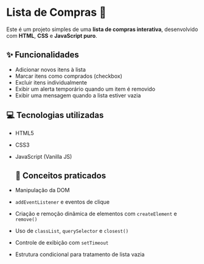 # Lista de Compras 🛒

Este é um projeto simples de uma **lista de compras interativa**, desenvolvido com **HTML**, **CSS** e **JavaScript puro**.

## ✨ Funcionalidades

- Adicionar novos itens à lista
- Marcar itens como comprados (checkbox)
- Excluir itens individualmente
- Exibir um alerta temporário quando um item é removido
- Exibir uma mensagem quando a lista estiver vazia

## 💻 Tecnologias utilizadas

- HTML5
- CSS3
- JavaScript (Vanilla JS)

  ## 🧠 Conceitos praticados

- Manipulação da DOM
- `addEventListener` e eventos de clique
- Criação e remoção dinâmica de elementos com `createElement` e `remove()`
- Uso de `classList`, `querySelector` e `closest()`
- Controle de exibição com `setTimeout`
- Estrutura condicional para tratamento de lista vazia
  
